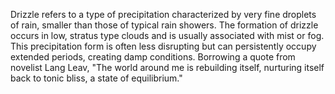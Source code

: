 
Drizzle refers to a type of precipitation characterized by very fine droplets of rain, smaller than those of typical rain showers. The formation of drizzle occurs in low, stratus type clouds and is usually associated with mist or fog. This precipitation form is often less disrupting but can persistently occupy extended periods, creating damp conditions. Borrowing a quote from novelist Lang Leav, "The world around me is rebuilding itself, nurturing itself back to tonic bliss, a state of equilibrium."

